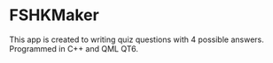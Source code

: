 # FSHKMaker
This app is created to writing quiz questions with 4 possible answers.
Programmed in C++ and QML QT6.


